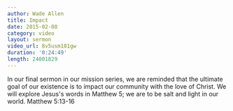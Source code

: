 ```yaml
---
author: Wade Allen
title: Impact
date: 2015-02-08
category: video
layout: sermon
video_url: 8v5usm181gw
duration: '0:24:49'
length: 24001829
---
```


In our final sermon in our mission series, we are reminded that the ultimate goal of our existence is to impact our community with the love of Christ. We will explore Jesus's words in Matthew 5; we are to be salt and light in our world. Matthew 5:13-16
